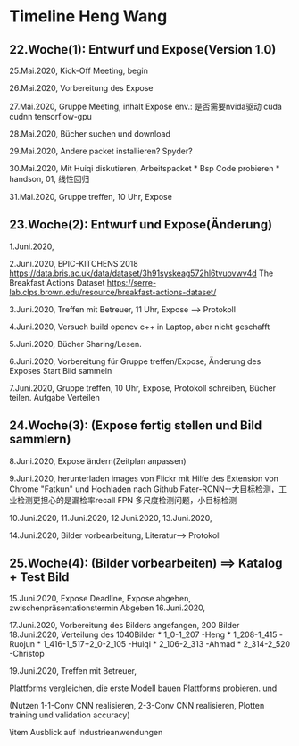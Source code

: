 # Timeline Heng Wang

## 22.Woche(1): Entwurf und Expose(Version 1.0)

25.Mai.2020, Kick-Off Meeting, begin

26.Mai.2020, Vorbereitung des Expose

27.Mai.2020, Gruppe Meeting, inhalt Expose
	env.: 是否需要nvida驱动 cuda cudnn tensorflow-gpu  

28.Mai.2020, Bücher suchen und download

29.Mai.2020, Andere packet installieren? Spyder? 

30.Mai.2020, Mit Huiqi diskutieren, Arbeitspacket
	* Bsp Code probieren
	* handson, 01, 线性回归

31.Mai.2020, Gruppe treffen, 10 Uhr, Expose

## 23.Woche(2): Entwurf und Expose(Änderung)

1.Juni.2020,

2.Juni.2020,
	EPIC-KITCHENS 2018
	https://data.bris.ac.uk/data/dataset/3h91syskeag572hl6tvuovwv4d
	The Breakfast Actions Dataset
	https://serre-lab.clps.brown.edu/resource/breakfast-actions-dataset/

3.Juni.2020, Treffen mit Betreuer, 11 Uhr, Expose --> Protokoll

4.Juni.2020, Versuch build opencv c++ in Laptop, aber nicht geschafft

5.Juni.2020, Bücher Sharing/Lesen.

6.Juni.2020, Vorbereitung für Gruppe treffen/Expose, Änderung des Exposes
    Start Bild sammeln

7.Juni.2020, Gruppe treffen, 10 Uhr, Expose, Protokoll schreiben, Bücher teilen. Aufgabe Verteilen

## 24.Woche(3): (Expose fertig stellen und Bild sammlern)

8.Juni.2020, Expose ändern(Zeitplan anpassen)

9.Juni.2020, herunterladen images von Flickr mit Hilfe des Extension von Chrome "Fatkun" und Hochladen nach Github
    Fater-RCNN--大目标检测，工业检测更担心的是漏检率recall
    FPN 多尺度检测问题，小目标检测

10.Juni.2020,
11.Juni.2020,
12.Juni.2020,
13.Juni.2020, 

14.Juni.2020, Bilder vorbearbeitung, Literatur--> Protokoll

## 25.Woche(4): (Bilder vorbearbeiten) ==> Katalog + Test Bild 
15.Juni.2020, Expose Deadline, Expose abgeben, zwischenpräsentationstermin Abgeben
16.Juni.2020,

17.Juni.2020, Vorbereitung des Bilders angefangen, 200 Bilder
18.Juni.2020, Verteilung des 1040Bilder
	* 1_0-1_207 			-Heng
	* 1_208-1_415			-Ruojun
	* 1_416-1_517+2_0-2_105	-Huiqi
	* 2_106-2_313			-Ahmad
	* 2_314-2_520			-Christop

19.Juni.2020, Treffen mit Betreuer, 
































































Plattforms vergleichen, die erste Modell bauen
Plattforms probieren. und 

(Nutzen 1-1-Conv CNN realisieren, 2-3-Conv CNN realisieren, Plotten training und validation accuracy)




\item Ausblick auf Industrieanwendungen



















